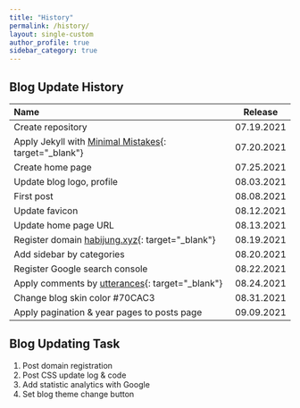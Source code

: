 ```yaml
---
title: "History"
permalink: /history/
layout: single-custom
author_profile: true
sidebar_category: true
---
```


## Blog Update History

| Name                                                                                                   | Release         |
| :---                                                                                                   | :-----:         |
| Create repository                                                                                      | 07.19.2021      |
| Apply Jekyll with [Minimal Mistakes](https://mmistakes.github.io/minimal-mistakes/){: target="_blank"} | 07.20.2021      |
| Create home page                                                                                       | 07.25.2021      |
| Update blog logo, profile                                                                              | 08.03.2021      |
| First post                                                                                             | 08.08.2021      |
| Update favicon                                                                                         | 08.12.2021      |
| Update home page URL                                                                                   | 08.13.2021      |
| Register domain [habijung.xyz](https://habijung.xyz){: target="_blank"}                                | 08.19.2021      |
| Add sidebar by categories                                                                              | 08.20.2021      |
| Register Google search console                                                                         | 08.22.2021      |
| Apply comments by [utterances](https://utteranc.es/){: target="_blank"}                                | 08.24.2021      |
| Change blog skin color #70CAC3                                                                         | 08.31.2021      |
| Apply pagination & year pages to posts page                                                            | 09.09.2021      |


## Blog Updating Task

1. Post domain registration
2. Post CSS update log & code
3. Add statistic analytics with Google
4. Set blog theme change button
